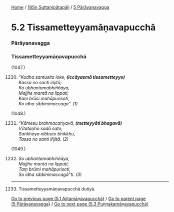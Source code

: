 
[Home](/) / [18Sn Suttanipātapāḷi](../../18Sn.md) / [5 Pārāyanavagga](../5.md)

# 5.2 Tissametteyyamāṇavapucchā

### Pārāyanavagga

### Tissametteyyamāṇavapucchā

(1047.)

1230. _“Kodha santusito loke, __(iccāyasmā tissametteyyo)___  
_Kassa no santi iñjitā;_  
_Ko ubhantamabhiññāya,_  
_Majjhe mantā na lippati;_  
_Kaṃ brūsi mahāpurisoti,_  
_Ko idha sibbinimaccagā”. (1)_  


(1048.)

1231. _“Kāmesu brahmacariyavā, __(metteyyāti bhagavā)___  
_Vītataṇho sadā sato;_  
_Saṅkhāya nibbuto bhikkhu,_  
_Tassa no santi iñjitā. (2)_  


(1049.)

1232. _So ubhantamabhiññāya,_  
_Majjhe mantā na lippati;_  
_Taṃ brūmi mahāpurisoti,_  
_So idha sibbinimaccagā”ti. (3)_  


---

1233. Tissametteyyamāṇavapucchā dutiyā.



[Go to previous page (5.1 Ajitamāṇavapucchā)](5.1.md) / [Go to parent page (5 Pārāyanavagga)](../5.md) / [Go to next page (5.3 Puṇṇakamāṇavapucchā)](5.3.md)


